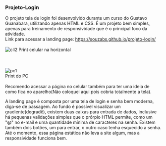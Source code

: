 ### Projeto-Login

 O projeto tela de login foi desenvolvido durante um curso do Gustavo Guanabara, utilizando apenas HTML e CSS. 
 É um projeto bem simples, apenas para treinamento de responsividade que é o principal foco da atividade.<br>
 Link para acessar a landing page: https://souzabs.github.io/projeto-login/
<br>
<br>
![cll2](https://github.com/souzabs/projeto-login/assets/131911164/536baad0-46ce-4b9c-acbd-2f47cd50df21)
Print celular na horizontal
<br>
<br>
<br>
<br>
![pc1](https://github.com/souzabs/projeto-login/assets/131911164/cdccb3fb-6c6a-424f-95bf-017a2dcd32f2)
<br>
Print do PC
<br>
<br>
Recomendo acessar a página no celular também para ter uma ideia de como fica no aparelho(Não coloquei aqui pois cobria totalmente a tela).

A landing page é composta por uma tela de login e senha bem moderna, diga-se de passagem. Ao fundo é possível visualizar um gradiente(degradê), existem duas caixas para entrada de dados, inclusive há pequenas validações simples que o prórpio HTML permite, como um "@" no e-mail e uma quantidade mínima de caracteres na senha. Existem também dois botões, um para entrar, o outro caso tenha esquecido a senha. Até o momento, essa página estática não leva a site algum, mas a responsividade funciona bem.
